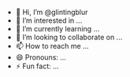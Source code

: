 - 👋 Hi, I’m @glintingblur
- 👀 I’m interested in ...
- 🌱 I’m currently learning ...
- 💞️ I’m looking to collaborate on ...
- 📫 How to reach me ...
- 😄 Pronouns: ...
- ⚡ Fun fact: ...

<!---
glintingblur/glintingblur is a ✨ special ✨ repository because its `README.md` (this file) appears on your GitHub profile.
You can click the Preview link to take a look at your changes.
--->
